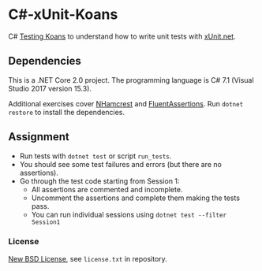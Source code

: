 # C#-xUnit-Koans #

C# [Testing Koans](http://blog.code-cop.org/2015/12/testing-koans.html) to understand how to write unit tests with [xUnit.net](https://xunit.github.io/).

## Dependencies ##

This is a .NET Core 2.0 project. The programming language is C# 7.1 (Visual Studio 2017 version 15.3).

Additional exercises cover [NHamcrest](https://github.com/nhamcrest/NHamcrest) and [FluentAssertions](https://fluentassertions.com/). Run `dotnet restore` to install the dependencies.

## Assignment ##

* Run tests with `dotnet test` or script `run_tests`.
* You should see some test failures and errors (but there are no assertions).
* Go through the test code starting from Session 1:
    * All assertions are commented and incomplete.
    * Uncomment the assertions and complete them making the tests pass.
    * You can run individual sessions using `dotnet test --filter Session1`

### License ###

[New BSD License](http://opensource.org/licenses/bsd-license.php), see `license.txt` in repository.
